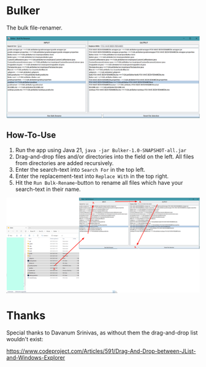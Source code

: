 # Bulker

The bulk file-renamer.

![screenshot.png](screenshot.png)

## How-To-Use

1. Run the app using Java 21, `java -jar Bulker-1.0-SNAPSHOT-all.jar`
2. Drag-and-drop files and/or directories into the field on the left. All files from directories are added recursively.
3. Enter the search-text into `Search For` in the top left.
4. Enter the replacement-text into `Replace With` in the top right.
5. Hit the `Run Bulk-Rename`-button to rename all files which have your search-text in their name.

![how-to-use.png](how-to-use.png)

# Thanks

Special thanks to Davanum Srinivas, as without them the drag-and-drop list wouldn't exist:

https://www.codeproject.com/Articles/591/Drag-And-Drop-between-JList-and-Windows-Explorer